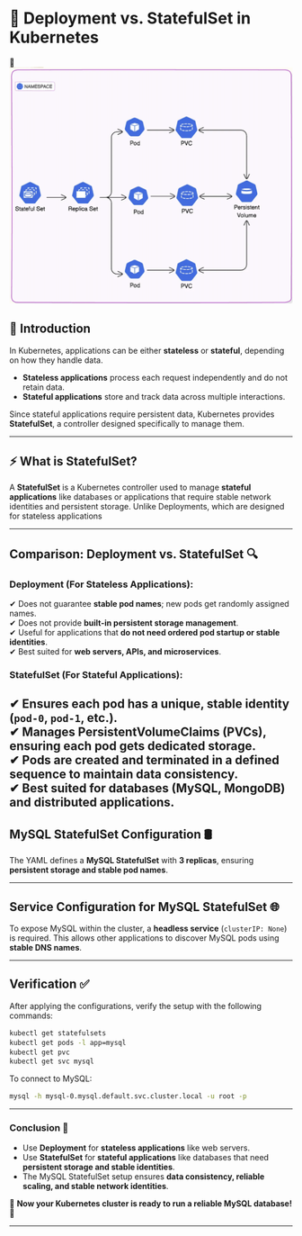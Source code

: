 # **📌 Deployment vs. StatefulSet in Kubernetes**  

 📸![Alt text](assets/pic1.png)

## **📖 Introduction**  

In Kubernetes, applications can be either **stateless** or **stateful**, depending on how they handle data.  

- **Stateless applications** process each request independently and do not retain data.  
- **Stateful applications** store and track data across multiple interactions.  

Since stateful applications require persistent data, Kubernetes provides **StatefulSet**, a controller designed specifically to manage them.  

---

## **⚡ What is StatefulSet?**  

A **StatefulSet** is a Kubernetes controller used to manage **stateful applications** like databases or applications that require stable network identities and persistent storage. Unlike Deployments, which are designed for stateless applications

---

## Comparison: Deployment vs. StatefulSet 🔍  
### **Deployment (For Stateless Applications):**  
✔ Does not guarantee **stable pod names**; new pods get randomly assigned names.  
✔ Does not provide **built-in persistent storage management**.  
✔ Useful for applications that **do not need ordered pod startup or stable identities**.  
✔ Best suited for **web servers, APIs, and microservices**.  

### **StatefulSet (For Stateful Applications):**  
✔ Ensures each pod has a **unique, stable identity** (`pod-0`, `pod-1`, etc.).  
✔ Manages **PersistentVolumeClaims (PVCs)**, ensuring each pod gets **dedicated storage**.  
✔ Pods are created and terminated **in a defined sequence** to maintain data consistency.  
✔ Best suited for **databases (MySQL, MongoDB) and distributed applications**.
---

## **MySQL StatefulSet Configuration** 🛢️  

The YAML defines a **MySQL StatefulSet** with **3 replicas**, ensuring **persistent storage and stable pod names**.  

---

## **Service Configuration for MySQL StatefulSet** 🌐  

To expose MySQL within the cluster, a **headless service** (`clusterIP: None`) is required. This allows other applications to discover MySQL pods using **stable DNS names**.  

---

## **Verification** ✅  

After applying the configurations, verify the setup with the following commands:  

```sh
kubectl get statefulsets
kubectl get pods -l app=mysql
kubectl get pvc
kubectl get svc mysql
```

To connect to MySQL:  

```sh
mysql -h mysql-0.mysql.default.svc.cluster.local -u root -p
```

---

### **Conclusion** 🎯  

- Use **Deployment** for **stateless applications** like web servers.  
- Use **StatefulSet** for **stateful applications** like databases that need **persistent storage and stable identities**.  
- The MySQL StatefulSet setup ensures **data consistency, reliable scaling, and stable network identities**.  

🚀 **Now your Kubernetes cluster is ready to run a reliable MySQL database!** 🎉  

---
